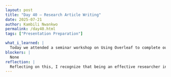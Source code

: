 ```yaml
---
layout: post
title: "Day 40 – Research Article Writing"
date: 2025-07-21
author: Kambili Nwankwo
permalink: /day40.html
tags: ["Presentation Preparation"]

what_i_learned: |
  Today we attended a seminar workshop on Using Overleaf to complete our Research paper. It was nice talking about the final part of our project which is writing the research paper. using Overleaf simplifies the ddstructure for writing a research paper and makes it structured and organized.It also enabled the sharing of the parts easire whene we can easily contribute on our various parts. Research paper is reall a good thing to write as it enables yu validate the research and validate the result with everyoe. I m so excited to be writing a research paper. I also started working on the final presentation slides
blockers: |
  None
reflection: |
  Reflecting on this, I recognize that being an effective researcher involves more than just technical knowledge — strong presentation skills are equally vital. My difficulty with projecting my voice reminded me that delivery can make or break how research is received. Going forward, I plan to practice speaking louder and perhaps look into vocal exercises or breathing techniques to improve my audibility. I also want to get feedback from peers to build confidence in my speaking style. These improvements will help me communicate my work more effectively. Ultimately, I’m motivated to grow into a researcher who can share ideas with clarity and impact.
---
```


